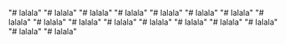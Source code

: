 "# lalala" 
"# lalala" 
"# lalala" 
"# lalala" 
"# lalala" 
"# lalala" 
"# lalala" 
"# lalala" 
"# lalala" 
"# lalala" 
"# lalala" 
"# lalala" 
"# lalala" 
"# lalala" 
"# lalala" 
"# lalala" 
"# lalala" 
